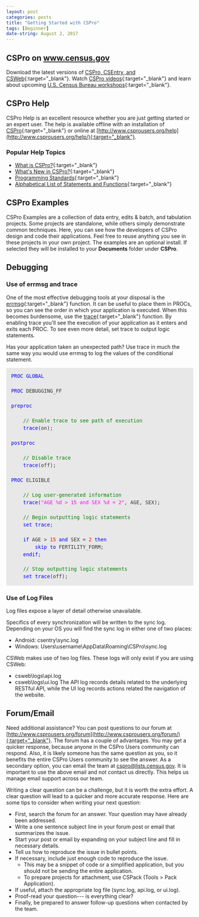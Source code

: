 ```yaml
---
layout: post
categories: posts
title: "Getting Started with CSPro"
tags: [Beginner]
date-string: August 2, 2017
---
```


## CSPro on www.census.gov
Download the latest versions of [CSPro, CSEntry, and CSWeb](https://www.census.gov/population/international/software/cspro/csprodownload.html){:target="_blank"}.
Watch
[CSPro videos](https://www.census.gov/population/international/training/csprovideos.html){:target="_blank"} and learn about upcoming
[U.S. Census Bureau workshops](https://www.census.gov/population/international/training/){:target="_blank"}.

## CSPro Help
CSPro Help is an excellent resource whether you are just getting started or an expert user. The help is available offline with an installation of
[CSPro](https://www.census.gov/population/international/software/cspro/csprodownload.html){:target="_blank"} or online at
[http://www.csprousers.org/help](http://www.csprousers.org/help/){:target="_blank"}.

### Popular Help Topics
* [What is CSPro?](http://www.csprousers.org/help/CSPro/what_is_cspro.html){:target="_blank"}
* [What's New in CSPro?](http://www.csprousers.org/help/CSPro/what_is_new_in_cspro.html){:target="_blank"}
* [Programming Standards](http://www.csprousers.org/help/CSPro/programming_standards.html){:target="_blank"}
* [Alphabetical List of Statements and Functions](http://www.csprousers.org/help/CSPro/logic_alphabetical_list.html){:target="_blank"}

## CSPro Examples
CSPro Examples are a collection of data entry, edits & batch, and tabulation projects. Some projects are standalone, while others simply demonstrate common techniques. Here, you can see how the developers of CSPro design and code their applications. Feel free to reuse anything you see in these projects in your own project. The examples are an optional install. If selected they will be installed to your **Documents** folder under **CSPro**.

## Debugging
### Use of errmsg and trace
One of the most effective debugging tools at your disposal is the [errmsg](http://www.csprousers.org/help/CSPro/errmsg_function.html){:target="_blank"}
function. It can be useful to place them in PROCs, so you can see the order in which your application is executed. When this becomes burdensome, use the [trace](http://www.csprousers.org/help/CSPro/trace_function.html){:target="_blank"} function. By enabling trace you'll see the execution of your application as it enters and exits each PROC. To see even more detail, set trace to output logic statements.

Has your application taken an unexpected path? Use trace in much the same way you would use errmsg to log the values of the conditional statement.
<div style="margin: 0px; padding: 1em; 
            border-radius: 3px;
            line-height: 1.5;
            font-family: 'Inconsolata', monospace; font-size: 10pt;
            color: rgb(51, 51, 51);
            background-color: rgb(232, 232, 232);">
    <font color="blue">PROC</font>&nbsp;<font color="blue">GLOBAL</font><br>
    <br>
    <font color="blue">PROC</font>&nbsp;DEBUGGING_FF<br>
    <br>
    <font color="blue">preproc</font><br>
    <br>
    &nbsp; &nbsp; <font color="green">// Enable trace to see path of execution</font><br>
    &nbsp; &nbsp; <font color="blue">trace</font>(on);<br>
    <br>
    <font color="blue">postproc</font><br>
    <br>
    &nbsp; &nbsp; <font color="green">// Disable trace</font><br>
    &nbsp; &nbsp; <font color="blue">trace</font>(off);<br>
    <br>
    <font color="blue">PROC</font>&nbsp;ELIGIBLE<br>
    <br>
    &nbsp; &nbsp; <font color="green">// Log user-generated information</font><br>
    &nbsp; &nbsp; <font color="blue">trace</font>(<font color="fuchsia">"AGE %d &gt; 15 and SEX %d = 2"</font>, AGE, SEX);<br>
    <br>
    &nbsp; &nbsp; <font color="green">// Begin outputting logic statements</font><br>
    &nbsp; &nbsp; <font color="blue">set</font>&nbsp;<font color="blue">trace</font>;<br>
    <br>
    &nbsp; &nbsp; <font color="blue">if</font>&nbsp;AGE &gt; <font color="red">15</font>&nbsp;<font color="blue">and</font>&nbsp;SEX = <font color="red">2</font>&nbsp;<font color="blue">then</font><br>
    &nbsp; &nbsp; &nbsp; &nbsp; <font color="blue">skip</font>&nbsp;<font color="blue">to</font>&nbsp;FERTILITY_FORM;<br>
    &nbsp; &nbsp; <font color="blue">endif</font>;<br>
    <br>
    &nbsp; &nbsp; <font color="green">// Stop outputting logic statements</font><br>
    &nbsp; &nbsp; <font color="blue">set</font>&nbsp;<font color="blue">trace</font>(off);
</div>

### Use of Log Files
Log files expose a layer of detail otherwise unavailable.

Specifics of every synchronization will be written to the sync log. Depending on your OS you will find the sync log in either one of two places:
* Android: csentry\sync.log
* Windows: Users\username\AppData\Roaming\CSPro\sync.log

CSWeb makes use of two log files. These logs will only exist if you are using CSWeb:
* csweb\logs\api.log
* csweb\logs\ui.log
The API log records details related to the underlying RESTful API, while the UI log records actions related the navigation of the website.

## Forum/Email
Need additional assistance? You can post questions to our forum at [http://www.csprousers.org/forum](http://www.csprousers.org/forum/){:target="_blank"}. The forum has a couple of advantages. You may get a quicker response, because anyone in the CSPro Users community can respond. Also, it is likely someone has the same question as you, so it benefits the entire CSPro Users community to see the answer. As a secondary option, you can email the team at <a href="mailto:cspro@lists.census.gov">cspro@lists.census.gov</a>. It is important to use the above email and not contact us directly. This helps us manage email support across our team.

Writing a clear question can be a challenge, but it is worth the extra effort. A clear question will lead to a quicker and more accurate response. Here are some tips to consider when writing your next question:
* First, search the forum for an answer. Your question may have already been addressed.
* Write a one sentence subject line in your forum post or email that summarizes the issue.
* Start your post or email by expanding on your subject line and fill in necessary details.
* Tell us how to reproduce the issue in bullet points.
* If necessary, include just enough code to reproduce the issue.
    * This may be a snippet of code or a simplified application, but you should not be sending the entire application.
    * To prepare projects for attachment, use CSPack (Tools > Pack Application).
* If useful, attach the appropriate log file (sync.log, api.log, or ui.log).
* Proof-read your question--- is everything clear?
* Finally, be prepared to answer follow-up questions when contacted by the team.
